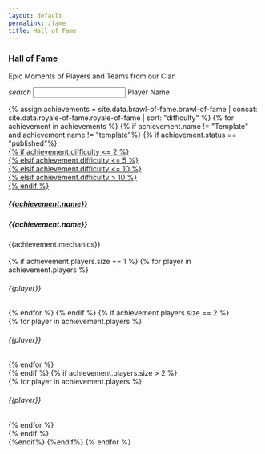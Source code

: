 ```yaml
---
layout: default
permalink: /fame
title: Hall of Fame
---
```


<div class="row">
  <div class="col s12 bg-dark-gray-upper center-align">
    <h3 class="logo-text">Hall of Fame</h3>
  </div>
</div>
<div class="container">
  <div class="row center-align" id="page_filler">
      <div class="col s12">
          <p class="flow-text">
              Epic Moments of Players and Teams from our Clan<br>
          </p>
      </div>
      <form id="search_form" class="col s12">
        <div class="input-field col s12">
          <i class="material-icons prefix">search</i>
          <input id="search_event" type="text" class="validate">
          <label for="search_event">Player Name</label>
        </div>
      </form>
  </div>
  <div class="row" id="page_search_none" hidden>
      <div class="col s12">
          <p class="flow-text">
              It seems that your name is still not on the list.<br><br>
              You can learn more from us and make a name for yourself!<br><br>
              If you have an entry, send it in our <a href="{{site.url}}/#chat">chat<i class="material-icons tiny valign-top">north_east</i></a> ASAP!<br>
          </p>
      </div>
  </div>
  <div class="row" id="search_key_container" hidden>
      <div class="col s12">
          <h4 class="logo-text center-align" id="search_key_content"></h4>
      </div>
  </div>
  <div class="row">
  {% assign achievements = site.data.brawl-of-fame.brawl-of-fame | concat: site.data.royale-of-fame.royale-of-fame | sort: "difficulty" %}
  {% for achievement in achievements %}
      {% if achievement.name != "Template" and achievement.name != "template"%}
      {% if achievement.status == "published"%}
      <div class="col s12 m6 l4" id="achievement-{{forloop.index}}">
        <div class="card-search" hidden>
          <div class="card-id">achievement-{{forloop.index}}</div>
          <div class="players">{{achievement.players | join: ";"}}</div>
        </div>
        <a class="modal-trigger" href="#show-achievement-{{forloop.index}}">
        {% if achievement.difficulty <= 2 %}
        <div class="card center-align yellow-shadow">
        {% elsif  achievement.difficulty <= 5 %}
        <div class="card center-align red-shadow">
        {% elsif  achievement.difficulty <= 10 %}
        <div class="card center-align purple-shadow">
        {% elsif  achievement.difficulty > 10 %}
        <div class="card center-align">
        {% endif %}
          <div class="card-content">
            <h5 class="logo-sub-text">{{achievement.name}}</h5>
          </div>
        </div>
        </a>
        <div id="show-achievement-{{forloop.index}}" class="modal center-modal" style="max-width: 1000px;">
          <div class="modal-content center-align bg-dark-gray">
            <h5 class="logo-text">{{achievement.name}}</h5>
            <span class="logo-sub-text">{{achievement.mechanics}}</span><br><br>
            {% if achievement.players.size == 1 %}
            {% for player in achievement.players %}
                <h6 class="logo-text">{{player}}</h6>
            {% endfor %}
            {% endif %}
            {% if achievement.players.size == 2 %}
            <div class="row">
            {% for player in achievement.players %}
              <div class="col s12 m6 l6">
                <div class="card center-align" style="background:none;box-shadow:none">
                  <h6 class="logo-text">{{player}}</h6>
                </div>
              </div>
            {% endfor %}
            </div>
            {% endif %}
            {% if achievement.players.size > 2 %}
            <div class="row">
            {% for player in achievement.players %}
              <div class="col s12 m4 l4">
                <div class="card center-align" style="background:none;box-shadow:none">
                  <h6 class="logo-text">{{player}}</h6>
                </div>
              </div>
            {% endfor %}
            </div>
            {% endif %}
          </div>
        </div>
      </div>
      {%endif%}
      {%endif%}
  {% endfor %}
  </div>
  <br><br>
</div>
<script type="text/javascript" src="/assets/js/similarity-search.js"></script>

<script>
    document.addEventListener('DOMContentLoaded', function() {
    var elems = document.querySelectorAll('.scrollspy');
    var options = {};
    var instances = M.ScrollSpy.init(elems, options);
    });

    var card_ids = $(".card-id").map(function() {return this.innerHTML;}).get();
    var players = $(".players").map(function() {return this.innerHTML;}).get();
    
    console.log(card_ids);
    console.log(players);

    $( "#search_form" ).submit(function( event ) {
        var similarity_threshold = ACCURATE;
        var str = $("#search_event").val()
        event.preventDefault();

        $("#page_filler").hide();

        var player_similarity = [];
        var player = "";

        for ( var i = 0, l = card_ids.length; i < l; i++ ) {
            $("#" + card_ids[i]).hide();
            var similarity_tracker = 0;
            var player_list = players[i].split(";");
            
            for( var j = 0; j < player_list.length; j++) {
                similarity_score = similarity(str,player_list[j]);
                if(similarity_tracker < similarity_score)
                {
                  similarity_tracker = similarity_score;
                  if(parseFloat(similarity_threshold) < similarity_score)
                  {
                      player = player_list[j]
                  }
                }
            }

            player_similarity.push(similarity_tracker);
        }

        var cards_shown = 0;

        for ( var i = 0, l = card_ids.length; i < l; i++) {
            if(parseFloat(similarity_threshold) < parseFloat(player_similarity[i]))
            {
                $("#" + card_ids[i]).show();
                cards_shown++;
            }
        }

        if(cards_shown < 1)
        {
            $("#page_search_none").show();
            $("#search_key_container").hide();
        }
        else
        {
            $("#page_search_none").hide();
            $("#search_key_container").show();
            $("#search_form").hide();

            if(str == "")
            {
              $("#search_key_content").text("To Be Achieved");
            }
            else
            {
              $("#search_key_content").text(player);
            }
        }

        $("#search_event").val('');
        $("#search_event").blur();
    });

    document.addEventListener('DOMContentLoaded', function() {
      var elems = document.querySelectorAll('.modal');
      var options = {
      dismissible: true, // Allow modal to be dismissed by keyboard or overlay click
      opacity: 0.93, // Opacity of modal background
      inDuration: 1300, // Transition in duration
      outDuration: 200, // Transition out duration
      startingTop: '4%', // Starting top offset
      endingTop: '10%', // Ending top offset
      //ready: someFunction
      };
      var instances = M.Modal.init(elems, options);
    });
</script>

